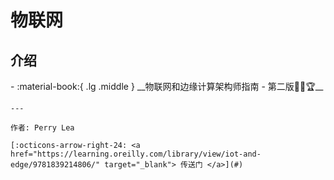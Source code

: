 # 物联网

## 介绍

<div class="grid cards" markdown>
-  :material-book:{ .lg .middle } __物联网和边缘计算架构师指南 - 第二版🎯✅🏆__

    ---

    作者: Perry Lea

    [:octicons-arrow-right-24: <a href="https://learning.oreilly.com/library/view/iot-and-edge/9781839214806/" target="_blank"> 传送门 </a>](#)

</div>